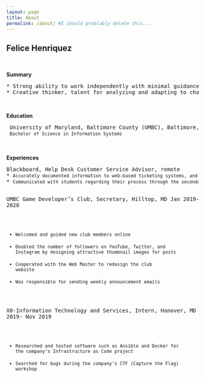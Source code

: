 ```yaml
---
layout: page
title: About
permalink: /about/ #I should problably delete this...
---
```




## <strong> Felice Henriquez </strong>
<br>	

<strong> Summary </strong>
<pre>
* Strong ability to work independently with minimal guidance, dedicated to meeting deadlines
* Creative thinker, talent for analyzing and adapting to challenging situations  
</pre>	

<br>

<strong> Education </strong>
<pre>
 University of Maryland, Baltimore County (UMBC), Baltimore, MD         May 2020 
 <small>Bachelor of Science in Information Systems </small>
 </pre>		

<br>
<strong> Experiences </strong>
<pre>
Blackboard, Help Desk Customer Service Advisor, remote                  July 2020- Present 
* <small>Accurately documented information to web-based ticketing systems, and escalated unique issues </small> 
* <small>Communicated with students regarding their process through the secondary education life cycle</small> 
  
UMBC Game Developer’s Club, Secretary, Hilltop, MD	                Jan 2019- May 2020 
* <small>Welcomed and guided new club members online </small> 
* <small>Doubled the number of followers on YouTube, Twitter, and Instagram by designing attractive thumbnail images for posts </small> 
* <small>Cooperated with the Web Master to redesign the club website</small> 
* <small>Was responsible for sending weekly announcement emails </small> 	

X8-Information Technology and Services, Intern, Hanover, MD	        July 2019- Nov 2019
* <small>Researched and tested software such as Ansible and Docker for the company’s Infrastructure as Code project</small> 
* <small>Searched for bugs during the company’s CTF (Capture the Flag) workshop</small> 
</pre>  


<!--- 
## <strong> Felice Henriquez </strong>
<br>	

#### <strong> Summary </strong>
* <small>Strong ability to work independently with minimal guidance, dedicated to meeting deadlines</small>
* <small>Creative thinker, talent for analyzing and adapting to challenging situations </small> <br>	


#### <strong> Education </strong>
<pre>
 University of Maryland, Baltimore County (UMBC), Baltimore, MD                May 2020 
 <small>Bachelor of Science in Information Systems </small>
 </pre>		


#### Experiences
Blackboard, Help Desk Customer Service Advisor, remote	&nbsp; &nbsp; &nbsp; &nbsp;	&nbsp; &nbsp; &nbsp;	&nbsp; &nbsp; 	July 2020- Present 
* <small>Accurately documented information to web-based ticketing systems, and escalated unique issues </small> 
* <small>Communicated with students regarding their process through the secondary education life cycle</small> <br>	<br>	
      
UMBC Game Developer’s Club, Secretary, Hilltop, MD	&nbsp; &nbsp; &nbsp; &nbsp;	&nbsp; &nbsp;  &nbsp;   &nbsp;  &nbsp; 		Jan 2019- May 2020 
* <small> Welcomed and guided new club members online </small> 
* <small>Doubled the number of followers on YouTube, Twitter, and Instagram by designing attractive thumbnail images for posts </small> 
* <small>Cooperated with the Web Master to redesign the club website</small> 
* <small>Was responsible for sending weekly announcement emails </small> <br>	<br>	
      

X8-Information Technology and Services, Intern, Hanover, MD	&nbsp; &nbsp; &nbsp; &nbsp; 	July 2019- Nov 2019
* <small>Researched and tested software such as Ansible and Docker for the company’s “Infrastructure as Code” project</small> 
* <small>Searched for bugs during the company’s CTF (Capture the Flag) workshop</small> 
 --->